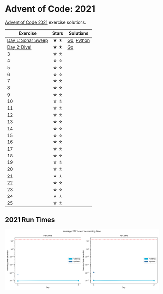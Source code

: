 # Advent of Code: 2021

[Advent of Code 2021](https://adventofcode.com/2021) exercise solutions.

<!-- ★ ☆ -->

| Exercise                                      | Stars | Solutions                                          |
|-----------------------------------------------|:-----:|----------------------------------------------------|
| [Day 1: Sonar Sweep](01-sonarSweep/README.md) |  ★ ★  | [Go](01-sonarSweep/go), [Python](01-sonarSweep/py) |
| [Day 2: Dive!](02-dive/README.md)             |  ★ ★  | [Go](02-dive/go)                                   |
| 3                                             |  ☆ ☆  |                                                    |
| 4                                             |  ☆ ☆  |                                                    |
| 5                                             |  ☆ ☆  |                                                    |
| 6                                             |  ☆ ☆  |                                                    |
| 7                                             |  ☆ ☆  |                                                    |
| 8                                             |  ☆ ☆  |                                                    |
| 9                                             |  ☆ ☆  |                                                    |
| 10                                            |  ☆ ☆  |                                                    |
| 11                                            |  ☆ ☆  |                                                    |
| 12                                            |  ☆ ☆  |                                                    |
| 13                                            |  ☆ ☆  |                                                    |
| 14                                            |  ☆ ☆  |                                                    |
| 15                                            |  ☆ ☆  |                                                    |
| 16                                            |  ☆ ☆  |                                                    |
| 17                                            |  ☆ ☆  |                                                    |
| 18                                            |  ☆ ☆  |                                                    |
| 19                                            |  ☆ ☆  |                                                    |
| 20                                            |  ☆ ☆  |                                                    |
| 21                                            |  ☆ ☆  |                                                    |
| 22                                            |  ☆ ☆  |                                                    |
| 23                                            |  ☆ ☆  |                                                    |
| 24                                            |  ☆ ☆  |                                                    |
| 25                                            |  ☆ ☆  |                                                    |

## 2021 Run Times

![2021 exercise run-time graphs](run-times.png)
